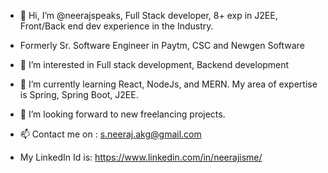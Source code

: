 - 👋 Hi, I’m @neerajspeaks, Full Stack developer, 8+ exp in J2EE, Front/Back end dev experience in the Industry.
- Formerly Sr. Software Engineer in Paytm, CSC and Newgen Software
- 👀 I’m interested in Full stack development, Backend development
- 🌱 I’m currently learning React, NodeJs, and MERN. My area of expertise is Spring, Spring Boot, J2EE.
- 💞️ I’m looking forward to new freelancing projects.
- 📫 Contact me on : s.neeraj.akg@gmail.com

- My LinkedIn Id is: https://www.linkedin.com/in/neerajisme/

<!---
neerajspeaks/neerajspeaks is a ✨ special ✨ repository because its `README.md` (this file) appears on your GitHub profile.
You can click the Preview link to take a look at your changes.
--->
